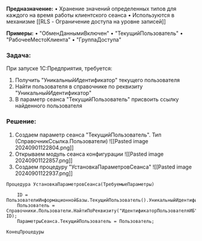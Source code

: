 **Предназначение:**
• Хранение значений определенных типов для каждого на время работы клиентского сеанса
• Используются в механизме [[RLS - Ограничение доступа на уровне записей]]

**Примеры:**
• "ОбменДаннымиВключен"
• "ТекущийПользователь"
• "РабочееМестоКлиента"
• "ГруппаДоступа"
### Задача:
При запуске 1С:Предприятия, требуется:
1. Получить "УникальныйИдентификатор" текущего пользователя
2. Найти пользователя в справочнике по реквизиту "УникальныйИдентификатор"
3. В параметр сеанса "ТекущийПользователь" присвоить ссылку найденного пользователя
### Решение:
1. Создаем параметр сеанса "ТекущийПользователь". Тип (СправочникСсылка.Пользователи)
![[Pasted image 20240901122804.png]]
2. Открываем модуль сеанса конфигурации
![[Pasted image 20240901122857.png]]
3. Создаем процедуру "УстановкаПараметровСеанса"
![[Pasted image 20240901122937.png]]
```bsl
Процедура УстановкаПараметровСеанса(ТребуемыеПараметры)
	
	ID = ПользователиИнформационнойБазы.ТекущийПользователь().УникальныйИдентификатор;
	Пользователь = Справочники.Пользователи.НайтиПоРеквизиту("ИдентификаторПользователяИБ", ID);
	ПараметрыСеанса.ТекущийПользователь = Пользователь;

КонецПроцедуры
```